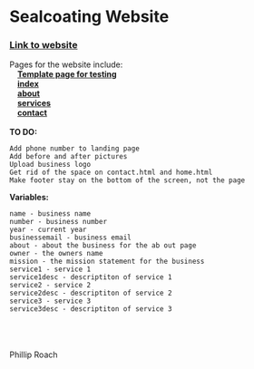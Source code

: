 # Sealcoating Website
### [Link to website](https://roachboisss.github.io/sealcoatingg)
Pages for the website include:<br/>
&ensp;&ensp;[**Template page for testing**](https://roachboisss.github.io/sealcoatingg/TEMPLATE.html)<br/>
&ensp;&ensp;[**index**](https://roachboisss.github.io/sealcoatingg/index.html)<br/>
&ensp;&ensp;[**about**](https://roachboisss.github.io/sealcoatingg/about.html)<br/>
&ensp;&ensp;[**services**](https://roachboisss.github.io/sealcoatingg/services.html)<br/>
&ensp;&ensp;[**contact**](https://roachboisss.github.io/sealcoatingg/contact.html)<br/><br/>
**TO DO:**
```
Add phone number to landing page
Add before and after pictures
Upload business logo
Get rid of the space on contact.html and home.html
Make footer stay on the bottom of the screen, not the page
```
**Variables:**
```
name - business name
number - business number
year - current year
businessemail - business email
about - about the business for the ab out page
owner - the owners name
mission - the mission statement for the business
service1 - service 1
service1desc - descriptiton of service 1
service2 - service 2
service2desc - descriptiton of service 2
service3 - service 3
service3desc - descriptiton of service 3
```
<br/><br/><br/>Phillip Roach
